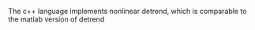 The c++ language implements nonlinear detrend, which is comparable to the matlab version of detrend
